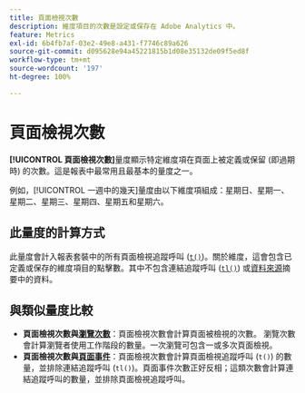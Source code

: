```yaml
---
title: 頁面檢視次數
description: 維度項目的次數是設定或保存在 Adobe Analytics 中。
feature: Metrics
exl-id: 6b4fb7af-03e2-49e8-a431-f7746c89a626
source-git-commit: d095628e94a45221815b1d08e35132de09f5ed8f
workflow-type: tm+mt
source-wordcount: '197'
ht-degree: 100%

---
```


# 頁面檢視次數

**[!UICONTROL 頁面檢視次數]**&#x200B;量度顯示特定維度項在頁面上被定義或保留 (即過期時) 的次數。[](overview.md)這是報表中最常用且最基本的量度之一。

例如，[!UICONTROL 一週中的幾天]量度由以下維度項組成：星期日、星期一、星期二、星期三、星期四、星期五和星期六。

## 此量度的計算方式

此量度會計入報表套裝中的所有頁面檢視追蹤呼叫 ([`t()`](/help/implement/vars/functions/t-method.md))。關於維度，這會包含已定義或保存的維度項目的點擊數。其中不包含連結追蹤呼叫 ([`tl()`](/help/implement/vars/functions/tl-method.md)) 或[資料來源](/help/import/data-sources/overview.md)摘要中的資料。

## 與類似量度比較

* **頁面檢視次數與[瀏覽次數](visits.md)**：頁面檢視次數會計算頁面被檢視的次數。
瀏覽次數會計算瀏覽者使用工作階段的數量。一次瀏覽可包含一或多次頁面檢視。
* **頁面檢視次數與[頁面事件](page-events.md)**：頁面檢視次數會計算頁面檢視追蹤呼叫 (`t()`) 的數量，並排除連結追蹤呼叫 (`tl()`)。頁面事件次數正好反相；這類次數會計算連結追蹤呼叫的數量，並排除頁面檢視追蹤呼叫。
